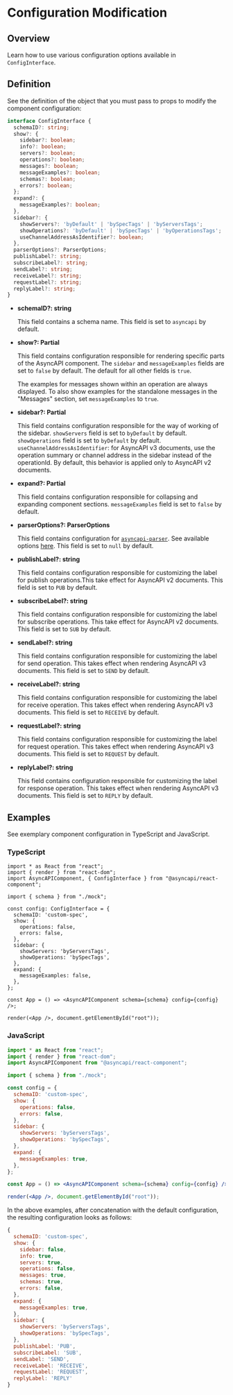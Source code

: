 # Configuration Modification

## Overview

Learn how to use various configuration options available in `ConfigInterface`.

## Definition

See the definition of the object that you must pass to props to modify the component configuration:

```ts
interface ConfigInterface {
  schemaID?: string;
  show?: {
    sidebar?: boolean;
    info?: boolean;
    servers?: boolean;
    operations?: boolean;
    messages?: boolean;
    messageExamples?: boolean;
    schemas?: boolean;
    errors?: boolean;
  };
  expand?: {
    messageExamples?: boolean;
  },
  sidebar?: {
    showServers?: 'byDefault' | 'bySpecTags' | 'byServersTags';
    showOperations?: 'byDefault' | 'bySpecTags' | 'byOperationsTags';
    useChannelAddressAsIdentifier?: boolean;
  },
  parserOptions?: ParserOptions;
  publishLabel?: string;
  subscribeLabel?: string;
  sendLabel?: string;
  receiveLabel?: string;
  requestLabel?: string;
  replyLabel?: string;
}
```

- **schemaID?: string**

  This field contains a schema name.
  This field is set to `asyncapi` by default.

- **show?: Partial<ShowConfig>**

  This field contains configuration responsible for rendering specific parts of the AsyncAPI component.
  The `sidebar` and `messageExamples` fields are set to `false` by default. The default for all other fields is `true`.

  The examples for messages shown within an operation are always displayed. To also show examples for the
  standalone messages in the "Messages" section, set `messageExamples` to `true`.

- **sidebar?: Partial<SideBarConfig>**

  This field contains configuration responsible for the way of working of the sidebar.
  `showServers` field is set to `byDefault` by default.
  `showOperations` field is set to `byDefault` by default.
  `useChannelAddressAsIdentifier`: for AsyncAPI v3 documents, use the operation summary or channel address in the sidebar instead of the operationId.
  By default, this behavior is applied only to AsyncAPI v2 documents.
  
- **expand?: Partial<ExpandConfig>**

  This field contains configuration responsible for collapsing and expanding component sections.
  `messageExamples` field is set to `false` by default.

- **parserOptions?: ParserOptions**

  This field contains configuration for [`asyncapi-parser`](https://github.com/asyncapi/parser). See available options [here](https://github.com/asyncapi/parser-js/blob/master/API.md#module_@asyncapi/parser..parse).
  This field is set to `null` by default.

- **publishLabel?: string**

  This field contains configuration responsible for customizing the label for publish operations.This take effect for AsyncAPI v2 documents.
  This field is set to `PUB` by default. 

- **subscribeLabel?: string**

  This field contains configuration responsible for customizing the label for subscribe operations. This take effect for AsyncAPI v2 documents.
  This field is set to `SUB` by default.

- **sendLabel?: string**

  This field contains configuration responsible for customizing the label for send operation. This takes effect when rendering AsyncAPI v3 documents.
  This field is set to `SEND` by default.

- **receiveLabel?: string**

  This field contains configuration responsible for customizing the label for receive operation. This takes effect when rendering AsyncAPI v3 documents.
  This field is set to `RECEIVE` by default.

- **requestLabel?: string**

  This field contains configuration responsible for customizing the label for request operation. This takes effect when rendering AsyncAPI v3 documents.
  This field is set to `REQUEST` by default.

- **replyLabel?: string**

  This field contains configuration responsible for customizing the label for response operation. This takes effect when rendering AsyncAPI v3 documents.
  This field is set to `REPLY` by default.

## Examples

See exemplary component configuration in TypeScript and JavaScript.

### TypeScript

```tsx
import * as React from "react";
import { render } from "react-dom";
import AsyncAPIComponent, { ConfigInterface } from "@asyncapi/react-component";

import { schema } from "./mock";

const config: ConfigInterface = {
  schemaID: 'custom-spec',
  show: {
    operations: false,
    errors: false,
  },
  sidebar: {
    showServers: 'byServersTags',
    showOperations: 'bySpecTags',
  },
  expand: {
    messageExamples: false,
  },
};

const App = () => <AsyncAPIComponent schema={schema} config={config} />;

render(<App />, document.getElementById("root"));
```

### JavaScript

```jsx
import * as React from "react";
import { render } from "react-dom";
import AsyncAPIComponent from "@asyncapi/react-component";

import { schema } from "./mock";

const config = {
  schemaID: 'custom-spec',
  show: {
    operations: false,
    errors: false,
  },
  sidebar: {
    showServers: 'byServersTags',
    showOperations: 'bySpecTags',
  },
  expand: {
    messageExamples: true,
  },
};

const App = () => <AsyncAPIComponent schema={schema} config={config} />;

render(<App />, document.getElementById("root"));
```

In the above examples, after concatenation with the default configuration, the resulting configuration looks as follows:

```js
{
  schemaID: 'custom-spec',
  show: {
    sidebar: false,
    info: true,
    servers: true,
    operations: false,
    messages: true,
    schemas: true,
    errors: false,
  },
  expand: {
    messageExamples: true,
  },
  sidebar: {
    showServers: 'byServersTags',
    showOperations: 'bySpecTags',
  },
  publishLabel: 'PUB',
  subscribeLabel: 'SUB',
  sendLabel: 'SEND',
  receiveLabel: 'RECEIVE',
  requestLabel: 'REQUEST',
  replyLabel: 'REPLY'
}
```
